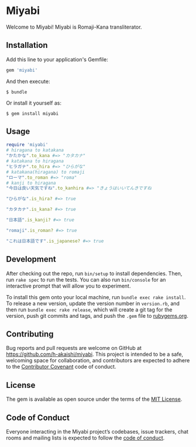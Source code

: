 # Miyabi

Welcome to Miyabi!
Miyabi is Romaji-Kana transliterator.

## Installation

Add this line to your application's Gemfile:

```ruby
gem 'miyabi'
```

And then execute:

    $ bundle

Or install it yourself as:

    $ gem install miyabi

## Usage

```ruby
require 'miyabi'
# hiragana to katakana
"かたかな".to_kana #=> "カタカナ"
# katakana to hiragana
"ヒラガナ".to_hira #=> "ひらがな"
# katakana(hiragana) to romaji
"ローマ".to_roman #=> "roma"
# kanji to hiragana
"今日は良い天気ですね".to_kanhira #=> "きょうはいいてんきですね

"ひらがな".is_hira? #=> true

"カタカナ".is_kana? #=> true

"日本語".is_kanji? #=> true

"romaji".is_roman? #=> true

"これは日本語です".is_japanese? #=> true
```

## Development

After checking out the repo, run `bin/setup` to install dependencies. Then, run `rake spec` to run the tests. You can also run `bin/console` for an interactive prompt that will allow you to experiment.

To install this gem onto your local machine, run `bundle exec rake install`. To release a new version, update the version number in `version.rb`, and then run `bundle exec rake release`, which will create a git tag for the version, push git commits and tags, and push the `.gem` file to [rubygems.org](https://rubygems.org).

## Contributing

Bug reports and pull requests are welcome on GitHub at https://github.com/h-akaishi/miyabi. This project is intended to be a safe, welcoming space for collaboration, and contributors are expected to adhere to the [Contributor Covenant](http://contributor-covenant.org) code of conduct.

## License

The gem is available as open source under the terms of the [MIT License](http://opensource.org/licenses/MIT).

## Code of Conduct

Everyone interacting in the Miyabi project’s codebases, issue trackers, chat rooms and mailing lists is expected to follow the [code of conduct](https://github.com/[h-akaishi]/miyabi/blob/master/CODE_OF_CONDUCT.md).
